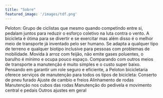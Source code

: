 ```yaml
---
title: "Sobre"
featured_image: '/images/tdf.png'
---
```

Peloton: Grupo de ciclistas que mesmo quando competindo entre si, pedalam juntos para reduzir o esforço coletivo na luta contra o vento. A bicicleta é ótima para se divertir e se exercitar mas além disso é o melhor meio de transporte já inventado pelo ser humano. Se adapta a qualquer tipo de terreno e qualquer biotipo inclusive para pessoas com problemas de mobilidade. Movida à arroz com feijão, não emite gases poluentes, o barulho é mínimo e ocupa pouco espaço. Comparando com outros meios de transporte a manutenção é muito simples e o custo super baixo. Pensando em garantir um role seguro e eficiente, a Peloton bicicletaria oferece serviços de manutenção para todos os tipos de bicicleta: Conserto de pneu furado Ajuste de cambio e freios Alinhamento de rodas Manutenção nos cubos das rodas Manutenção do pedivela e movimento central e pedais Outros ajustes em geral
